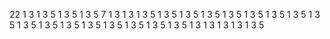 22
1
3
1
3
5
1
3
5
1
3
5
7
1
3
1
3
1
3
5
1
3
5
1
3
5
1
3
5
1
3
5
1
3
5
1
3
5
1
3
5
1
3
5
1
3
5
1
3
5
1
3
5
1
3
5
1
3
5
1
3
5
1
3
5
1
3
5
1
3
1
3
1
3
1
3
1
3
5

